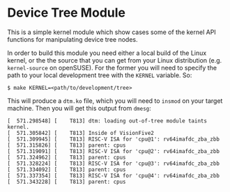 # Device Tree Module

This is a simple kernel module which show cases some of the kernel API functions
for manipulating device tree nodes.

In order to build this module you need either a local build of the Linux kernel,
or the the source that you can get from your Linux distribution (e.g.
`kernel-source` on openSUSE). For the former you will need to specify the path
to your local development tree with the `KERNEL` variable. So:

```
$ make KERNEL=<path/to/development/tree>
```

This will produce a `dtm.ko` file, which you will need to `insmod` on your
target machine. Then you will get this output from `dmesg`:

```
[  571.298548] [    T813] dtm: loading out-of-tree module taints kernel.
[  571.305842] [    T813] Inside of VisionFive2
[  571.309945] [    T813] RISC-V ISA for 'cpu@1': rv64imafdc_zba_zbb
[  571.315826] [    T813] parent: cpus
[  571.319091] [    T813] RISC-V ISA for 'cpu@2': rv64imafdc_zba_zbb
[  571.324962] [    T813] parent: cpus
[  571.328224] [    T813] RISC-V ISA for 'cpu@3': rv64imafdc_zba_zbb
[  571.334092] [    T813] parent: cpus
[  571.337354] [    T813] RISC-V ISA for 'cpu@4': rv64imafdc_zba_zbb
[  571.343228] [    T813] parent: cpus
```
